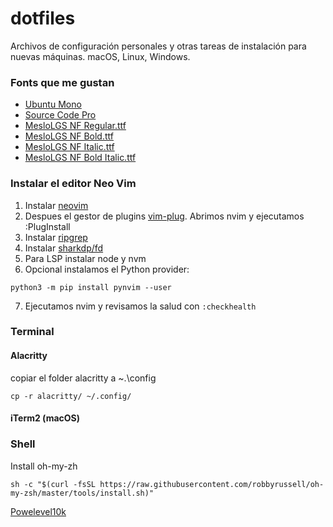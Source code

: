 # dotfiles

Archivos de configuración personales y otras tareas de instalación para nuevas máquinas. macOS, Linux, Windows.

### Fonts que me gustan
- [Ubuntu Mono](https://fonts.google.com/specimen/Ubuntu+Mono)
- [Source Code Pro](https://fonts.google.com/specimen/Source+Code+Pro)
- [MesloLGS NF Regular.ttf](https://github.com/romkatv/powerlevel10k-media/raw/master/MesloLGS%20NF%20Regular.ttf)
- [MesloLGS NF Bold.ttf](https://github.com/romkatv/powerlevel10k-media/raw/master/MesloLGS%20NF%20Bold.ttf)
- [MesloLGS NF Italic.ttf](https://github.com/romkatv/powerlevel10k-media/raw/master/MesloLGS%20NF%20Italic.ttf)
- [MesloLGS NF Bold Italic.ttf](https://github.com/romkatv/powerlevel10k-media/raw/master/MesloLGS%20NF%20Bold%20Italic.ttf)

### Instalar el editor Neo Vim
1. Instalar [neovim](https://github.com/neovim/neovim/wiki/Installing-Neovim)
2. Despues el gestor de plugins [vim-plug](https://github.com/junegunn/vim-plug). Abrimos nvim y ejecutamos :PlugInstall 
3. Instalar [ripgrep](https://github.com/BurntSushi/ripgrep#installation)
4. Instalar [sharkdp/fd](https://github.com/sharkdp/fd)
5. Para LSP instalar node y nvm
6. Opcional instalamos el Python provider:
```
python3 -m pip install pynvim --user 
```
7. Ejecutamos nvim y revisamos la salud con `:checkhealth` 
### Terminal

#### Alacritty 
copiar el folder alacritty a ~.\config
```
cp -r alacritty/ ~/.config/
```
#### iTerm2 (macOS)

### Shell

Install oh-my-zh
```
sh -c "$(curl -fsSL https://raw.githubusercontent.com/robbyrussell/oh-my-zsh/master/tools/install.sh)"
```
[Powelevel10k](https://github.com/romkatv/powerlevel10k)



